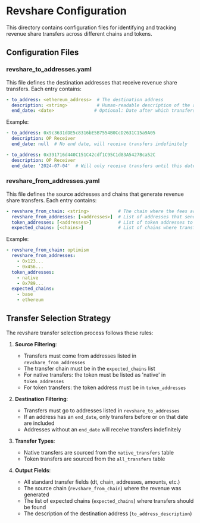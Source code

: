 # Revshare Configuration

This directory contains configuration files for identifying and tracking revenue share transfers across different chains and tokens.

## Configuration Files

### revshare_to_addresses.yaml

This file defines the destination addresses that receive revenue share transfers. Each entry contains:

```yaml
- to_address: <ethereum_address>  # The destination address
  description: <string>           # Human-readable description of the address
  end_date: <date>               # Optional: Date after which transfers to this address should be excluded
```

Example:
```yaml
- to_address: 0x9c3631dDE5c8316bE5B7554B0CcD2631C15a9A05
  description: OP Receiver
  end_date: null  # No end date, will receive transfers indefinitely

- to_address: 0x391716d440C151C42cdf1C95C1d83A5427Bca52C
  description: OP Receiver
  end_date: '2024-07-04'  # Will only receive transfers until this date
```

### revshare_from_addresses.yaml

This file defines the source addresses and chains that generate revenue share transfers. Each entry contains:

```yaml
- revshare_from_chain: <string>           # The chain where the fees are generated
  revshare_from_addresses: [<addresses>]  # List of addresses that send revshare
  token_addresses: [<addresses>]          # List of token addresses to track (including 'native' for native token)
  expected_chains: [<chains>]             # List of chains where transfers should be found
```

Example:
```yaml
- revshare_from_chain: optimism
  revshare_from_addresses: 
    - 0x123...
    - 0x456...
  token_addresses:
    - native
    - 0x789...
  expected_chains:
    - base
    - ethereum
```

## Transfer Selection Strategy

The revshare transfer selection process follows these rules:

1. **Source Filtering**:
   - Transfers must come from addresses listed in `revshare_from_addresses`
   - The transfer chain must be in the `expected_chains` list
   - For native transfers: the token must be listed as 'native' in `token_addresses`
   - For token transfers: the token address must be in `token_addresses`

2. **Destination Filtering**:
   - Transfers must go to addresses listed in `revshare_to_addresses`
   - If an address has an `end_date`, only transfers before or on that date are included
   - Addresses without an `end_date` will receive transfers indefinitely

3. **Transfer Types**:
   - Native transfers are sourced from the `native_transfers` table
   - Token transfers are sourced from the `all_transfers` table

4. **Output Fields**:
   - All standard transfer fields (dt, chain, addresses, amounts, etc.)
   - The source chain (`revshare_from_chain`) where the revenue was generated
   - The list of expected chains (`expected_chains`) where transfers should be found
   - The description of the destination address (`to_address_description`) 